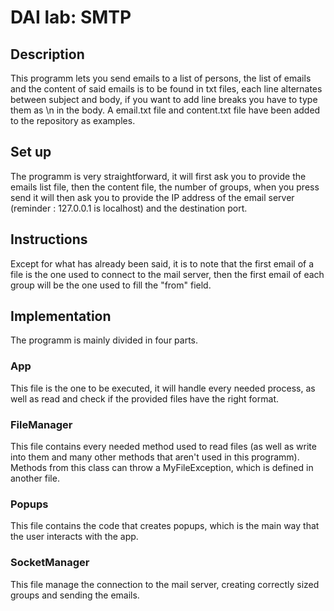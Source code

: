# DAI lab: SMTP

## Description

This programm lets you send emails to a list of persons, the list of emails and the content of said emails is to be found in txt files, each line alternates between subject and body, if you want to add line breaks you have to type them as \n in the body. A email.txt file and content.txt file have been added to the repository as examples.

## Set up

The programm is very straightforward, it will first ask you to provide the emails list file, then the content file, the number of groups, when you press send it will then ask you to provide the IP address of the email server \(reminder : 127.0.0.1 is localhost\) and the destination port.

## Instructions

Except for what has already been said, it is to note that the first email of a file is the one used to connect to the mail server, then the first email of each group will be the one used to fill the "from" field.

## Implementation

The programm is mainly divided in four parts.

### App

This file is the one to be executed, it will handle every needed process, as well as read and check if the provided files have the right format.

### FileManager

This file contains every needed method used to read files \(as well as write into them and many other methods that aren't used in this programm\). Methods from this class can throw a MyFileException, which is defined in another file.

### Popups

This file contains the code that creates popups, which is the main way that the user interacts with the app.

### SocketManager

This file manage the connection to the mail server, creating correctly sized groups and sending the emails.
